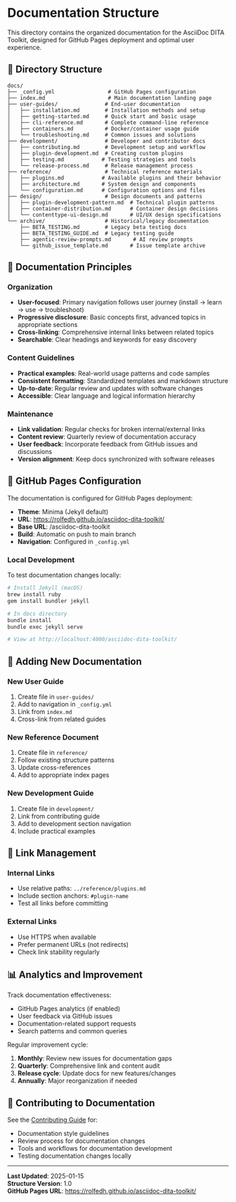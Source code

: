 # Documentation Structure

This directory contains the organized documentation for the AsciiDoc DITA Toolkit, designed for GitHub Pages deployment and optimal user experience.

## 📁 Directory Structure

```
docs/
├── _config.yml                 # GitHub Pages configuration
├── index.md                    # Main documentation landing page
├── user-guides/               # End-user documentation
│   ├── installation.md        # Installation methods and setup
│   ├── getting-started.md     # Quick start and basic usage
│   ├── cli-reference.md       # Complete command-line reference
│   ├── containers.md          # Docker/container usage guide
│   └── troubleshooting.md     # Common issues and solutions
├── development/               # Developer and contributor docs
│   ├── contributing.md        # Development setup and workflow
│   ├── plugin-development.md  # Creating custom plugins
│   ├── testing.md            # Testing strategies and tools
│   └── release-process.md     # Release management process
├── reference/                 # Technical reference materials
│   ├── plugins.md            # Available plugins and their behavior
│   ├── architecture.md       # System design and components
│   └── configuration.md      # Configuration options and files
├── design/                    # Design documents and patterns
│   ├── plugin-development-pattern.md  # Technical plugin patterns
│   ├── container-distribution.md      # Container design decisions
│   └── contenttype-ui-design.md       # UI/UX design specifications
└── archive/                   # Historical/legacy documentation
    ├── BETA_TESTING.md        # Legacy beta testing docs
    ├── BETA_TESTING_GUIDE.md  # Legacy testing guide
    ├── agentic-review-prompts.md       # AI review prompts
    └── github_issue_template.md       # Issue template archive
```

## 🎯 Documentation Principles

### Organization
- **User-focused**: Primary navigation follows user journey (install → learn → use → troubleshoot)
- **Progressive disclosure**: Basic concepts first, advanced topics in appropriate sections
- **Cross-linking**: Comprehensive internal links between related topics
- **Searchable**: Clear headings and keywords for easy discovery

### Content Guidelines
- **Practical examples**: Real-world usage patterns and code samples
- **Consistent formatting**: Standardized templates and markdown structure
- **Up-to-date**: Regular review and updates with software changes
- **Accessible**: Clear language and logical information hierarchy

### Maintenance
- **Link validation**: Regular checks for broken internal/external links
- **Content review**: Quarterly review of documentation accuracy
- **User feedback**: Incorporate feedback from GitHub issues and discussions
- **Version alignment**: Keep docs synchronized with software releases

## 🚀 GitHub Pages Configuration

The documentation is configured for GitHub Pages deployment:

- **Theme**: Minima (Jekyll default)
- **URL**: https://rolfedh.github.io/asciidoc-dita-toolkit/
- **Base URL**: /asciidoc-dita-toolkit
- **Build**: Automatic on push to main branch
- **Navigation**: Configured in `_config.yml`

### Local Development

To test documentation changes locally:

```bash
# Install Jekyll (macOS)
brew install ruby
gem install bundler jekyll

# In docs directory
bundle install
bundle exec jekyll serve

# View at http://localhost:4000/asciidoc-dita-toolkit/
```

## 📝 Adding New Documentation

### New User Guide
1. Create file in `user-guides/`
2. Add to navigation in `_config.yml`
3. Link from `index.md`
4. Cross-link from related guides

### New Reference Document
1. Create file in `reference/`
2. Follow existing structure patterns
3. Update cross-references
4. Add to appropriate index pages

### New Development Guide
1. Create file in `development/`
2. Link from contributing guide
3. Add to development section navigation
4. Include practical examples

## 🔗 Link Management

### Internal Links
- Use relative paths: `../reference/plugins.md`
- Include section anchors: `#plugin-name`
- Test all links before committing

### External Links
- Use HTTPS when available
- Prefer permanent URLs (not redirects)
- Check link stability regularly

## 📊 Analytics and Improvement

Track documentation effectiveness:
- GitHub Pages analytics (if enabled)
- User feedback via GitHub issues
- Documentation-related support requests
- Search patterns and common queries

Regular improvement cycle:
1. **Monthly**: Review new issues for documentation gaps
2. **Quarterly**: Comprehensive link and content audit
3. **Release cycle**: Update docs for new features/changes
4. **Annually**: Major reorganization if needed

## 🤝 Contributing to Documentation

See the [Contributing Guide](development/contributing.md) for:
- Documentation style guidelines
- Review process for documentation changes
- Tools and workflows for documentation development
- Testing documentation changes locally

---

**Last Updated**: 2025-01-15  
**Structure Version**: 1.0  
**GitHub Pages URL**: https://rolfedh.github.io/asciidoc-dita-toolkit/
